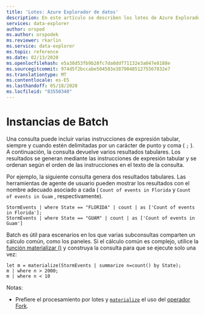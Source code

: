 ```yaml
---
title: 'Lotes: Azure Explorador de datos'
description: En este artículo se describen los lotes de Azure Explorador de datos.
services: data-explorer
author: orspod
ms.author: orspodek
ms.reviewer: rkarlin
ms.service: data-explorer
ms.topic: reference
ms.date: 02/13/2020
ms.openlocfilehash: e5a38d53fb9b28fc7da0ddf71132e3a047e8188e
ms.sourcegitcommit: 974d5f2bccabe504583e387904851275567832e7
ms.translationtype: MT
ms.contentlocale: es-ES
ms.lasthandoff: 05/18/2020
ms.locfileid: "83550340"
---
```

# <a name="batches"></a>Instancias de Batch

Una consulta puede incluir varias instrucciones de expresión tabular, siempre y cuando estén delimitadas por un carácter de punto y coma ( `;` ). A continuación, la consulta devuelve varios resultados tabulares. Los resultados se generan mediante las instrucciones de expresión tabular y se ordenan según el orden de las instrucciones en el texto de la consulta.

Por ejemplo, la siguiente consulta genera dos resultados tabulares. Las herramientas de agente de usuario pueden mostrar los resultados con el nombre adecuado asociado a cada ( `Count of events in Florida` y `Count of events in Guam` , respectivamente).

```kusto
StormEvents | where State == "FLORIDA" | count | as ['Count of events in Florida'];
StormEvents | where State == "GUAM" | count | as ['Count of events in Guam']
```

Batch es útil para escenarios en los que varias subconsultas comparten un cálculo común, como los paneles. Si el cálculo común es complejo, utilice la [función materializar ()](./materializefunction.md) y construya la consulta para que se ejecute solo una vez:

```kusto
let m = materialize(StormEvents | summarize n=count() by State);
m | where n > 2000;
m | where n < 10
```

Notas:
* Prefiere el procesamiento por lotes y [`materialize`](materializefunction.md) el uso del [operador Fork](forkoperator.md).

